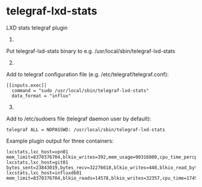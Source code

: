 # telegraf-lxd-stats
LXD stats telegraf plugin

1.
Put telegraf-lxd-stats binary to e.g. /usr/local/sbin/telegraf-lxd-stats

2.
Add to telegraf configuration file (e.g. /etc/telegraf/telegraf.conf):
```
[[inputs.exec]]
  command = "sudo /usr/local/sbin/telegraf-lxd-stats"
  data_format = "influx"
```
3.
Add to /etc/sudoers file (telegraf daemon user by default):
```
telegraf ALL = NOPASSWD: /usr/local/sbin/telegraf-lxd-stats
```

Example plugin output for three containers:
```
lxcstats,lxc_host=vpn01 mem_limit=8370376704,blkio_writes=392,mem_usage=90316800,cpu_time_percpu=79701204098.166672,bytes_sent=808700591,blkio_read_bytes=375410688,blkio_write_bytes=57102336,cpu_time=478207224589,blkio_reads=10884,mem_usage_perc=1.079005,bytes_recv=1581083280
lxcstats,lxc_host=git01 bytes_sent=23843019,bytes_recv=32276618,blkio_writes=448,blkio_read_bytes=523169792,mem_usage_perc=1.316827,cpu_time_percpu=69940089393.000000,mem_limit=8370376704,blkio_reads=12794,cpu_time=419640536358,blkio_write_bytes=112340992,mem_usage=110223360
lxcstats,lxc_host=influxdb01 mem_limit=8370376704,blkio_reads=14578,blkio_writes=32357,cpu_time=1745857682539,blkio_write_bytes=373084160,mem_usage_perc=3.338359,bytes_sent=255192001,bytes_recv=131132657,blkio_read_bytes=528297984,mem_usage=279433216,cpu_time_percpu=290976280423.166687
```
